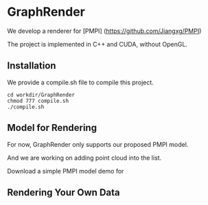 # GraphRender
We develop a renderer for [PMPI] (https://github.com/Jiangxg/PMPI)

The project is implemented in C++ and CUDA, without OpenGL.

## Installation
We provide a compile.sh file to compile this project.
```shell
cd workdir/GraphRender
chmod 777 compile.sh
./compile.sh
```

## Model for Rendering
For now, GraphRender only supports our proposed PMPI model.

And we are working on adding point cloud into the list.

Download a simple PMPI model demo for 

## Rendering Your Own Data
